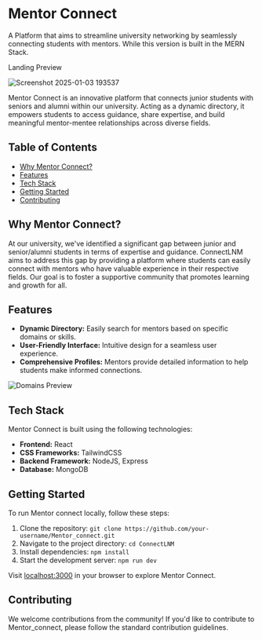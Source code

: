 # Mentor Connect
A Platform that aims to streamline university networking by seamlessly connecting students with mentors. While this version is built in the MERN Stack.

Landing Preview

![Screenshot 2025-01-03 193537](https://github.com/user-attachments/assets/15566af0-55ed-4e7e-9031-5dcf38d0559c)


Mentor Connect is an innovative platform that connects junior students with seniors and alumni within our university. Acting as a dynamic directory, it empowers students to access guidance, share expertise, and build meaningful mentor-mentee relationships across diverse fields.

## Table of Contents
- [Why Mentor Connect?](#why-mentorconnect?)
- [Features](#features)
- [Tech Stack](#tech-stack)
- [Getting Started](#getting-started)
- [Contributing](#contributing)

## Why Mentor Connect?

At our university, we've identified a significant gap between junior and senior/alumni students in terms of expertise and guidance. ConnectLNM aims to address this gap by providing a platform where students can easily connect with mentors who have valuable experience in their respective fields. Our goal is to foster a supportive community that promotes learning and growth for all.

## Features

- **Dynamic Directory:** Easily search for mentors based on specific domains or skills.
- **User-Friendly Interface:** Intuitive design for a seamless user experience.
- **Comprehensive Profiles:** Mentors provide detailed information to help students make informed connections.

![Domains Preview](https://i.postimg.cc/C51Z1s5S/image-2023-11-14-02-02-19.png)

## Tech Stack

Mentor Connect is built using the following technologies:

- **Frontend:** React
- **CSS Frameworks:** TailwindCSS
- **Backend Framework:** NodeJS, Express
- **Database:** MongoDB

## Getting Started

To run Mentor connect locally, follow these steps:

1. Clone the repository: `git clone https://github.com/your-username/Mentor_connect.git`
2. Navigate to the project directory: `cd ConnectLNM`
3. Install dependencies: `npm install`
4. Start the development server: `npm run dev`

Visit [localhost:3000](http://localhost:3000) in your browser to explore Mentor Connect.

## Contributing

We welcome contributions from the community! If you'd like to contribute to Mentor_connect, please follow the standard contribution guidelines.

